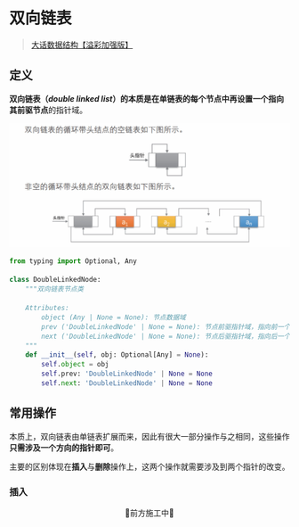 # 双向链表

> [大话数据结构【溢彩加强版】](https://zh.z-library.sk/book/24248731/7da759/%E5%A4%A7%E8%AF%9D%E6%95%B0%E6%8D%AE%E7%BB%93%E6%9E%84%E6%BA%A2%E5%BD%A9%E5%8A%A0%E5%BC%BA%E7%89%88.html)
<!-- >
> [DLLists | CS61B Textbook](https://cs61b-2.gitbook.io/cs61b-textbook/5.-dllists) -->

## 定义

**双向链表（*double linked list*）**的本质是在单链表的每个节点中再设置一个指向其**前驱节点**的指针域。

![双向链表](../../../assets/dsa.assets/ds/linear/double_linked/double_linked_list_definition.png)

```py
from typing import Optional, Any

class DoubleLinkedNode:
    """双向链表节点类

    Attributes:
        object (Any | None = None): 节点数据域
        prev ('DoubleLinkedNode' | None = None): 节点前驱指针域，指向前一个节点
        next ('DoubleLinkedNode' | None = None): 节点后驱指针域，指向后一个节点
    """
    def __init__(self, obj: Optional[Any] = None):
        self.object = obj
        self.prev: 'DoubleLinkedNode' | None = None
        self.next: 'DoubleLinkedNode' | None = None
```

## 常用操作

本质上，双向链表由单链表扩展而来，因此有很大一部分操作与之相同，这些操作**只需涉及一个方向的指针即可**。

主要的区别体现在**插入**与**删除**操作上，这两个操作就需要涉及到两个指针的改变。

### 插入

<div style="text-align: center">
    🚧前方施工中🚧
</div>
